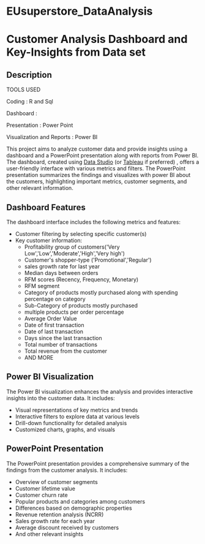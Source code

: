 # EUsuperstore_DataAnalysis
# Customer Analysis Dashboard and Key-Insights from Data set

## Description
TOOLS USED

Coding : R and Sql

Dashboard :     

Presentation : Power Point

Visualization and Reports : Power BI

This project aims to analyze customer data and provide insights using a dashboard and a PowerPoint presentation along with reports from Power BI. The dashboard, created using [Data Studio](https://datastudio.google.com/) (or [Tableau](https://www.tableau.com/) if preferred) , offers a user-friendly interface with various metrics and filters. The PowerPoint presentation summarizes the findings and visualizes with power BI about the customers, highlighting important metrics, customer segments, and other relevant information.

## Dashboard Features

The dashboard interface includes the following metrics and features:

- Customer filtering by selecting specific customer(s)
- Key customer information:
  - Profitability group of customers('Very Low','Low','Moderate','High','Very high')
  - Customer's shopper-type ('Promotional','Regular')
  - sales growth rate for last year
  - Median days between orders
  - RFM scores (Recency, Frequency, Monetary)
  - RFM segment
  - Category of products mostly purchased along with spending percentage on category
  - Sub-Category of products mostly purchased
  - multiple products per order percentage
  - Average Order Value
  - Date of first transaction
  - Date of last transaction
  - Days since the last transaction
  - Total number of transactions
  - Total revenue from the customer
  - AND MORE
  
## Power BI Visualization

The Power BI visualization enhances the analysis and provides interactive insights into the customer data. It includes:

- Visual representations of key metrics and trends
- Interactive filters to explore data at various levels
- Drill-down functionality for detailed analysis
- Customized charts, graphs, and visuals

## PowerPoint Presentation

The PowerPoint presentation provides a comprehensive summary of the findings from the customer analysis. It includes:

- Overview of customer segments
- Customer lifetime value
- Customer churn rate
- Popular products and categories among customers
- Differences based on demographic properties
- Revenue retention analysis (NCRR)
- Sales growth rate for each year
- Average discount received by customers
- And other relevant insights

